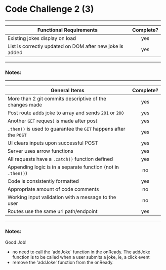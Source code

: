 # Code Challenge 2 (3)

---

| Functional Requirements                                  | Complete? |
| -------------------------------------------------------- | :-------: |
| Existing jokes display on load                           |    yes    |
| List is correctly updated on DOM after new joke is added |    yes    |

---

### Notes:

---

| General Items                                                     | Complete? |
| ----------------------------------------------------------------- | :-------: |
| More than 2 git commits descriptive of the changes made           |    yes    |
| Post route adds joke to array and sends `201` or `200`            |    yes    |
| Another `GET` request is made after post                          |    yes    |
| `.then()` is used to guarantee the `GET` happens after the `POST` |    yes    |
| UI clears inputs upon successful POST                             |    yes    |
| Server uses arrow functions                                       |    yes    |
| All requests have a `.catch()` function defined                   |    yes    |
| Appending logic is in a separate function (not in `.then()`)      |    no     |
| Code is consistently formatted                                    |    yes    |
| Appropriate amount of code comments                               |    no     |
| Working input validation with a message to the user               |    no     |
| Routes use the same url path/endpoint                             |    yes    |

---

### Notes:

Good Job!

- no need to call the 'addJoke' function in the onReady. The addJoke function is to be called when a user submits a joke, ie, a click event
- remove the 'addJoke' function from the onReady.
